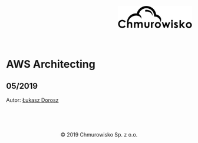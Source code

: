 <img src="img/logo.png" alt="Chmurowisko logo" width="200" align="right">
<br><br>
<br><br>
<br><br>

# AWS Architecting 

## 05/2019





Autor: [Łukasz Dorosz](https://twitter.com/mrdoro)

## 

<br><br>

<center><p>&copy; 2019 Chmurowisko Sp. z o.o.<p></center>